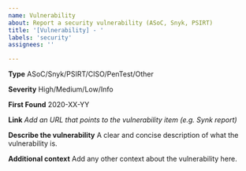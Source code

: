 ```yaml
---
name: Vulnerability
about: Report a security vulnerability (ASoC, Snyk, PSIRT)
title: '[Vulnerability] - '
labels: 'security'
assignees: ''

---
```


**Type**
ASoC/Snyk/PSIRT/CISO/PenTest/Other

**Severity**
High/Medium/Low/Info

**First Found**
2020-XX-YY

**Link**
*Add an URL that points to the vulnerability item (e.g. Synk report)*

**Describe the vulnerability**
A clear and concise description of what the vulnerability is.

**Additional context**
Add any other context about the vulnerability here.
